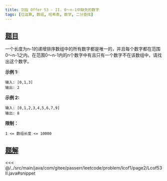 ```yaml
---
title: 剑指 Offer 53 - II. 0～n-1中缺失的数字
tags: [位运算, 数组, 哈希表, 数学, 二分查找]
---
```



## [题目](https://leetcode.cn/problems/que-shi-de-shu-zi-lcof/)
一个长度为n-1的递增排序数组中的所有数字都是唯一的，并且每个数字都在范围0～n-1之内。在范围0～n-1内的n个数字中有且只有一个数字不在该数组中，请找出这个数字。

**示例 1:**

```
输入: [0,1,3]
输出: 2
```

**示例 2:**

```
输入: [0,1,2,3,4,5,6,7,9]
输出: 8
```

**限制：**

`1 <= 数组长度 <= 10000`


## [题解](https://github.com/PasseRR/JavaLeetCode/blob/master/src/main/java/com/gitee/passerr/leetcode/problem/lcof1/page2/Lcof53II.java)

<<< @/../src/main/java/com/gitee/passerr/leetcode/problem/lcof1/page2/Lcof53II.java#snippet
